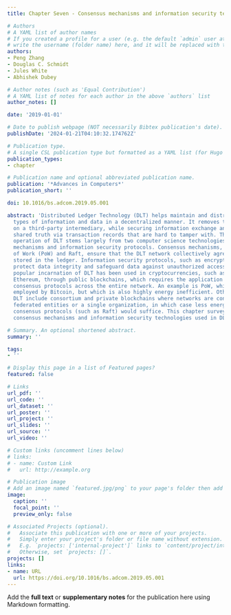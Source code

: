 ```yaml
---
title: Chapter Seven - Consensus mechanisms and information security technologies

# Authors
# A YAML list of author names
# If you created a profile for a user (e.g. the default `admin` user at `content/authors/admin/`), 
# write the username (folder name) here, and it will be replaced with their full name and linked to their profile.
authors:
- Peng Zhang
- Douglas C. Schmidt
- Jules White
- Abhishek Dubey

# Author notes (such as 'Equal Contribution')
# A YAML list of notes for each author in the above `authors` list
author_notes: []

date: '2019-01-01'

# Date to publish webpage (NOT necessarily Bibtex publication's date).
publishDate: '2024-01-21T04:10:32.174762Z'

# Publication type.
# A single CSL publication type but formatted as a YAML list (for Hugo requirements).
publication_types:
- chapter

# Publication name and optional abbreviated publication name.
publication: '*Advances in Computers*'
publication_short: ''

doi: 10.1016/bs.adcom.2019.05.001

abstract: 'Distributed Ledger Technology (DLT) helps maintain and distribute predefined
  types of information and data in a decentralized manner. It removes the reliance
  on a third-party intermediary, while securing information exchange and creating
  shared truth via transaction records that are hard to tamper with. The successful
  operation of DLT stems largely from two computer science technologies: consensus
  mechanisms and information security protocols. Consensus mechanisms, such as Proof
  of Work (PoW) and Raft, ensure that the DLT network collectively agrees on contents
  stored in the ledger. Information security protocols, such as encryption and hashing,
  protect data integrity and safeguard data against unauthorized access.  The most
  popular incarnation of DLT has been used in cryptocurrencies, such as Bitcoin and
  Ethereum, through public blockchains, which requires the application of more robust
  consensus protocols across the entire network. An example is PoW, which has been
  employed by Bitcoin, but which is also highly energy inefficient. Other forms of
  DLT include consortium and private blockchains where networks are configured within
  federated entities or a single organization, in which case less energy intensive
  consensus protocols (such as Raft) would suffice. This chapter surveys existing
  consensus mechanisms and information security technologies used in DLT.'

# Summary. An optional shortened abstract.
summary: ''

tags:
- ''

# Display this page in a list of Featured pages?
featured: false

# Links
url_pdf: ''
url_code: ''
url_dataset: ''
url_poster: ''
url_project: ''
url_slides: ''
url_source: ''
url_video: ''

# Custom links (uncomment lines below)
# links:
# - name: Custom Link
#   url: http://example.org

# Publication image
# Add an image named `featured.jpg/png` to your page's folder then add a caption below.
image:
  caption: ''
  focal_point: ''
  preview_only: false

# Associated Projects (optional).
#   Associate this publication with one or more of your projects.
#   Simply enter your project's folder or file name without extension.
#   E.g. `projects: ['internal-project']` links to `content/project/internal-project/index.md`.
#   Otherwise, set `projects: []`.
projects: []
links:
- name: URL
  url: https://doi.org/10.1016/bs.adcom.2019.05.001
---
```


Add the **full text** or **supplementary notes** for the publication here using Markdown formatting.
